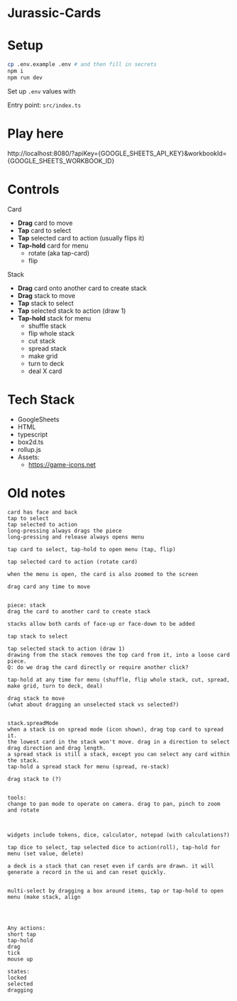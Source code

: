 # Jurassic-Cards



# Setup

```bash
cp .env.example .env # and then fill in secrets
npm i
npm run dev
```

Set up `.env` values with 

Entry point: `src/index.ts`

# Play here

http://localhost:8080/?apiKey={GOOGLE_SHEETS_API_KEY}&workbookId={GOOGLE_SHEETS_WORKBOOK_ID}


# Controls


Card
- **Drag** card to move
- **Tap** card to select
- **Tap** selected card to action (usually flips it)
- **Tap-hold** card for menu
  - rotate (aka tap-card)
  - flip

Stack
- **Drag** card onto another card to create stack
- **Drag** stack to move
- **Tap** stack to select
- **Tap** selected stack to action (draw 1)
- **Tap-hold** stack for menu
  - shuffle stack
  - flip whole stack
  - cut stack
  - spread stack
  - make grid
  - turn to deck
  - deal X card

# Tech Stack

- GoogleSheets
- HTML
- typescript
- box2d.ts
- rollup.js
- Assets:
  - https://game-icons.net




# Old notes

```
card has face and back
tap to select
tap selected to action
long-pressing always drags the piece
long-pressing and release always opens menu

tap card to select, tap-hold to open menu (tap, flip)

tap selected card to action (rotate card)

when the menu is open, the card is also zoomed to the screen

drag card any time to move


piece: stack
drag the card to another card to create stack

stacks allow both cards of face-up or face-down to be added

tap stack to select

tap selected stack to action (draw 1)
drawing from the stack removes the top card from it, into a loose card piece.
Q: do we drag the card directly or require another click?

tap-hold at any time for menu (shuffle, flip whole stack, cut, spread, make grid, turn to deck, deal)

drag stack to move
(what about dragging an unselected stack vs selected?)


stack.spreadMode
when a stack is on spread mode (icon shown), drag top card to spread it.
the lowest card in the stack won't move. drag in a direction to select drag direction and drag length.
a spread stack is still a stack, except you can select any card within the stack.
tap-hold a spread stack for menu (spread, re-stack)

drag stack to (?)


tools: 
change to pan mode to operate on camera. drag to pan, pinch to zoom and rotate



widgets include tokens, dice, calculator, notepad (with calculations?)

tap dice to select, tap selected dice to action(roll), tap-hold for menu (set value, delete)

a deck is a stack that can reset even if cards are drawn. it will generate a record in the ui and can reset quickly.


multi-select by dragging a box around items, tap or tap-hold to open menu (make stack, align




Any actions:
short tap
tap-hold
drag
tick
mouse up

states:
locked
selected
dragging




```